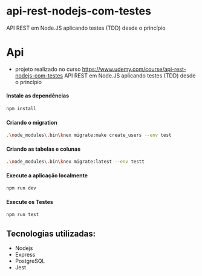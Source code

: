 # api-rest-nodejs-com-testes

API REST em Node.JS aplicando testes (TDD) desde o princípio


# Api 
- projeto realizado no curso 
https://www.udemy.com/course/api-rest-nodejs-com-testes
API REST em Node.JS aplicando testes (TDD) desde o princípio

#### Instale as dependências

```sh
npm install
```

#### Criando o migration

```sh
.\node_modules\.bin\knex migrate:make create_users --env test
```
#### Criando as tabelas e colunas

```sh
.\node_modules\.bin\knex migrate:latest --env testt
```

#### Execute a aplicação localmente

```sh
npm run dev
```

#### Execute os Testes

```sh
npm run test
```

## Tecnologias utilizadas:
- Nodejs
- Express
- PostgreSQL
- Jest
